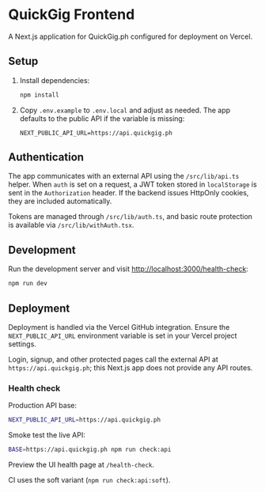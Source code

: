 # QuickGig Frontend

A Next.js application for QuickGig.ph configured for deployment on Vercel.

## Setup

1. Install dependencies:
   ```bash
   npm install
   ```
2. Copy `.env.example` to `.env.local` and adjust as needed. The app
   defaults to the public API if the variable is missing:
   ```env
   NEXT_PUBLIC_API_URL=https://api.quickgig.ph
   ```

## Authentication

The app communicates with an external API using the `/src/lib/api.ts` helper. When `auth` is set on a request, a JWT token stored in `localStorage` is sent in the `Authorization` header. If the backend issues HttpOnly cookies, they are included automatically.

Tokens are managed through `/src/lib/auth.ts`, and basic route protection is available via `/src/lib/withAuth.tsx`.

## Development

Run the development server and visit
[http://localhost:3000/health-check](http://localhost:3000/health-check):

```bash
npm run dev
```

## Deployment

Deployment is handled via the Vercel GitHub integration. Ensure the
`NEXT_PUBLIC_API_URL` environment variable is set in your Vercel project
settings.

Login, signup, and other protected pages call the external API at
`https://api.quickgig.ph`; this Next.js app does not provide any API routes.

### Health check

Production API base:

```bash
NEXT_PUBLIC_API_URL=https://api.quickgig.ph
```

Smoke test the live API:

```bash
BASE=https://api.quickgig.ph npm run check:api
```

Preview the UI health page at `/health-check`.

CI uses the soft variant (`npm run check:api:soft`).
